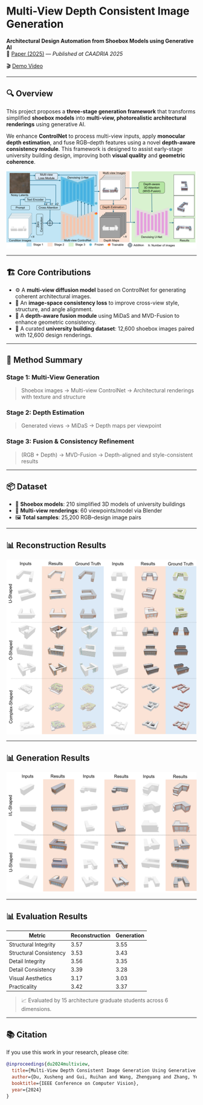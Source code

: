 # Multi-View Depth Consistent Image Generation

**Architectural Design Automation from Shoebox Models using Generative AI**  
📄 [Paper (2025)](https://arxiv.org/abs/2503.03068) — *Published at CAADRIA 2025*

🎬 [Demo Video](./demo.mp4)

---

## 🔍 Overview

This project proposes a **three-stage generation framework** that transforms simplified **shoebox models** into **multi-view, photorealistic architectural renderings** using generative AI.

We enhance **ControlNet** to process multi-view inputs, apply **monocular depth estimation**, and fuse RGB–depth features using a novel **depth-aware consistency module**. This framework is designed to assist early-stage university building design, improving both **visual quality** and **geometric coherence**.

![Framework](./framework.png)

---

## 🏗️ Core Contributions

- ⚙️ A **multi-view diffusion model** based on ControlNet for generating coherent architectural images.
- 🎨 An **image-space consistency loss** to improve cross-view style, structure, and angle alignment.
- 🧠 A **depth-aware fusion module** using MiDaS and MVD-Fusion to enhance geometric consistency.
- 🏫 A curated **university building dataset**: 12,600 shoebox images paired with 12,600 design renderings.

---

## 🧪 Method Summary

### Stage 1: Multi-View Generation
> Shoebox images → Multi-view ControlNet → Architectural renderings with texture and structure

### Stage 2: Depth Estimation
> Generated views → MiDaS → Depth maps per viewpoint

### Stage 3: Fusion & Consistency Refinement
> (RGB + Depth) → MVD-Fusion → Depth-aligned and style-consistent results

---

## 📦 Dataset

- 🧱 **Shoebox models**: 210 simplified 3D models of university buildings  
- 📸 **Multi-view renderings**: 60 viewpoints/model via Blender  
- 🖼️ **Total samples**: 25,200 RGB–design image pairs  

---

## 📊 Reconstruction Results

![Reconstruction Results](./result1.png)

---

## 📊 Generation Results

![Generation Results](./result2.png)

---

## 📊 Evaluation Results

| Metric                 | Reconstruction | Generation |
|------------------------|----------------|------------|
| Structural Integrity   | 3.57           | 3.55       |
| Structural Consistency | 3.53           | 3.43       |
| Detail Integrity       | 3.56           | 3.35       |
| Detail Consistency     | 3.39           | 3.28       |
| Visual Aesthetics      | 3.17           | 3.03       |
| Practicality           | 3.42           | 3.37       |

> 📈 Evaluated by 15 architecture graduate students across 6 dimensions.

---

## 📚 Citation

If you use this work in your research, please cite:

```bibtex
@inproceedings{du2024multiview,
  title={Multi-View Depth Consistent Image Generation Using Generative AI Models: Application on Architectural Design of University Buildings},
  author={Du, Xusheng and Gui, Ruihan and Wang, Zhengyang and Zhang, Ye and Xie, Haoran},
  booktitle={IEEE Conference on Computer Vision},
  year={2024}
}
